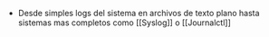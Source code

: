 - Desde simples logs del sistema en archivos de texto plano hasta sistemas mas completos como [[Syslog]] o [[Journalctl]]